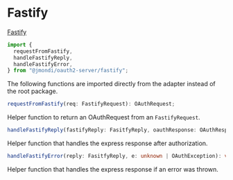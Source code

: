 # Fastify

[Fastify](https://www.fastify.io/)

```typescript
import {
  requestFromFastify,
  handleFastifyReply,
  handleFastifyError,
} from "@jmondi/oauth2-server/fastify";
```

The following functions are imported directly from the adapter instead of the root package.

```typescript
requestFromFastify(req: FastifyRequest): OAuthRequest;
```

Helper function to return an OAuthRequest from an `FastifyRequest`.

```typescript
handleFastifyReply(fastifyReply: FasitfyReply, oauthResponse: OAuthResponse): void;
```

Helper function that handles the express response after authorization.

```typescript
handleFastifyError(reply: FasitfyReply, e: unknown | OAuthException): void;
```

Helper function that handles the express response if an error was thrown.
